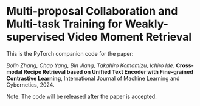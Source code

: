 # Multi-proposal Collaboration and Multi-task Training for Weakly-supervised Video Moment Retrieval

This is the PyTorch companion code for the paper:

*Bolin Zhang, Chao Yang, Bin Jiang, Takahiro Komamizu, Ichiro Ide.* **Cross-modal Recipe Retrieval based on Unified Text Encoder with Fine-grained Contrastive Learning**, International Journal of Machine Learning and Cybernetics, 2024.

Note: The code will be released after the paper is accepted.

